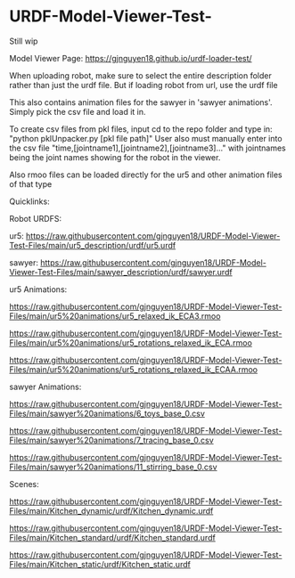 # URDF-Model-Viewer-Test-

Still wip

Model Viewer Page: https://gjnguyen18.github.io/urdf-loader-test/

When uploading robot, make sure to select the entire description folder rather than just the urdf file.
But if loading robot from url, use the urdf file

This also contains animation files for the sawyer in 'sawyer animations'. Simply pick the csv file and load it in.

To create csv files from pkl files, input cd to the repo folder and type in: "python pklUnpacker.py [pkl file path]"
User also must manually enter into the csv file "time,[jointname1],[jointname2],[jointname3]..." with jointnames being the joint names showing for the robot in the viewer.

Also rmoo files can be loaded directly for the ur5 and other animation files of that type

Quicklinks:

Robot URDFS:

ur5: 
https://raw.githubusercontent.com/gjnguyen18/URDF-Model-Viewer-Test-Files/main/ur5_description/urdf/ur5.urdf

sawyer: 
https://raw.githubusercontent.com/gjnguyen18/URDF-Model-Viewer-Test-Files/main/sawyer_description/urdf/sawyer.urdf

ur5 Animations:

https://raw.githubusercontent.com/gjnguyen18/URDF-Model-Viewer-Test-Files/main/ur5%20animations/ur5_relaxed_ik_ECA3.rmoo

https://raw.githubusercontent.com/gjnguyen18/URDF-Model-Viewer-Test-Files/main/ur5%20animations/ur5_rotations_relaxed_ik_ECA.rmoo

https://raw.githubusercontent.com/gjnguyen18/URDF-Model-Viewer-Test-Files/main/ur5%20animations/ur5_rotations_relaxed_ik_ECAA.rmoo


sawyer Animations:

https://raw.githubusercontent.com/gjnguyen18/URDF-Model-Viewer-Test-Files/main/sawyer%20animations/6_toys_base_0.csv

https://raw.githubusercontent.com/gjnguyen18/URDF-Model-Viewer-Test-Files/main/sawyer%20animations/7_tracing_base_0.csv

https://raw.githubusercontent.com/gjnguyen18/URDF-Model-Viewer-Test-Files/main/sawyer%20animations/11_stirring_base_0.csv

Scenes:

https://raw.githubusercontent.com/gjnguyen18/URDF-Model-Viewer-Test-Files/main/Kitchen_dynamic/urdf/Kitchen_dynamic.urdf

https://raw.githubusercontent.com/gjnguyen18/URDF-Model-Viewer-Test-Files/main/Kitchen_standard/urdf/Kitchen_standard.urdf

https://raw.githubusercontent.com/gjnguyen18/URDF-Model-Viewer-Test-Files/main/Kitchen_static/urdf/Kitchen_static.urdf

